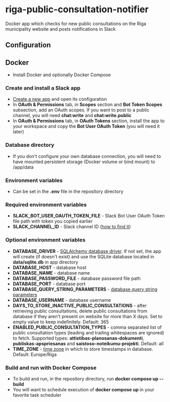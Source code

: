 # riga-public-consultation-notifier

Docker app which checks for new public consultations on the Riga municipality website and posts notifications in Slack

## Configuration

## Docker

- Install Docker and optionally Docker Compose

### Create and install a Slack app

- [Create a new app](https://api.slack.com/apps) and open its configuration
- In **OAuth & Permissions** tab, in **Scopes** section and **Bot Token Scopes** subsection, add an OAuth scopes. If you want to post to a public channel, you will need **chat:write** and **chat:write.public**
- In **OAuth & Permissions** tab, in **OAuth Tokens** section, install the app to your workspace and copy the **Bot User OAuth Token** (you will need it later)

### Database directory

- If you don't configure your own database connection, you will need to have mounted persistent storage (Docker volume or bind mount) to /app/data

### Environment variables

- Can be set in the **.env** file in the repository directory

### Required environment variables

- **SLACK_BOT_USER_OAUTH_TOKEN_FILE** - Slack Bot User OAuth Token file path with token you copied earlier
- **SLACK_CHANNEL_ID** - Slack channel ID ([how to find it](https://duckduckgo.com/?q=slack+channel+id))

### Optional environment variables

- **DATABASE_DRIVER** - [SQLAlchemy database driver](https://docs.sqlalchemy.org/en/latest/core/engines.html#backend-specific-urls). If not set, the app will create (if doesn't exist) and use the SQLite database located in **data/sqlite.db** in app directory
- **DATABASE_HOST** - database host
- **DATABASE_NAME** - database name
- **DATABASE_PASSWORD_FILE** - database password file path
- **DATABASE_PORT** - database port
- **DATABASE_QUERY_STRING_PARAMETERS** - [database query string parameters](https://docs.sqlalchemy.org/en/latest/core/engines.html#add-parameters-to-the-url-query-string)
- **DATABASE_USERNAME** - database username
- **DAYS_TO_STORE_INACTIVE_PUBLIC_CONSULTATIONS** - after retrieving public consultations, delete public consultations from database if they aren't present on website for more than X days. Set to empty value to keep indefinitely. Default: 365
- **ENABLED_PUBLIC_CONSULTATION_TYPES** - comma separated list of public consultation types (leading and trailing whitespaces are ignored) to fetch. Supported types: **attistibas-planosanas-dokumenti**, **publiskas-apspriesanas** and **saistoso-noteikumu-projekti**. Default: all
- **TIME_ZONE** - [time zone](https://en.wikipedia.org/wiki/List_of_tz_database_time_zones#List) in which to store timestamps in database. Default: Europe/Riga

### Build and run with Docker Compose

- To build and run, in the repository directory, run **docker compose up --build**
- You will want to schedule execution of **docker compose up** in your favorite task scheduler
